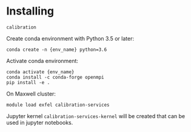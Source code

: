 Installing
==========

`calibration` 

Create conda environment with Python 3.5 or later:

    conda create -n {env_name} python=3.6

Activate conda environment:

    conda activate {env_name}
    conda install -c conda-forge openmpi 
    pip install -e .

On Maxwell cluster:

	module load exfel calibration-services

Jupyter kernel `calibration-services-kernel` will be created that can 
be used in jupyter notebooks.